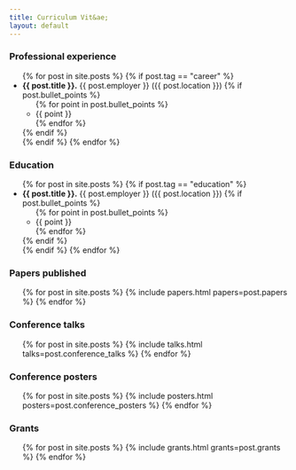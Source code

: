 ```yaml
---
title: Curriculum Vit&ae;
layout: default
---
```


<h3>Professional experience</h3>
<ul>
{% for post in site.posts %}
  {% if post.tag == "career" %}
   <li seq="{{ post.date | date: '%Y' }}&ndash;{% if post.end_date %}{{ post.end_date | date: '%Y' }}{% else %}current{% endif %}">
     <strong>{{ post.title }}.</strong>
     {{ post.employer }} ({{ post.location }})
     {% if post.bullet_points %}
     <ul class="details">
       {% for point in post.bullet_points %}
       <li>{{ point }}</li>
       {% endfor %}
     </ul>
     {% endif %}
   </li>
  {% endif %}
{% endfor %}
</ul>

<h3>Education</h3>
<ul>
{% for post in site.posts %}
  {% if post.tag == "education" %}
   <li seq="{{ post.date | date: '%Y' }}&ndash;{% if post.end_date %}{{ post.end_date | date: '%Y' }}{% else %}current{% endif %}">
     <strong>{{ post.title }}.</strong>
     {{ post.employer }} ({{ post.location }})
     {% if post.bullet_points %}
     <ul class="details">
       {% for point in post.bullet_points %}
       <li>{{ point }}</li>
       {% endfor %}
     </ul>
     {% endif %}
   </li>
  {% endif %}
{% endfor %}
</ul>

<h3>Papers published</h3>
<ul>
{% for post in site.posts %}
{% include papers.html papers=post.papers %}
{% endfor %}
</ul>

<h3>Conference talks</h3>
<ul>
{% for post in site.posts %}
{% include talks.html talks=post.conference_talks %}
{% endfor %}
</ul>

<h3>Conference posters</h3>
<ul>
{% for post in site.posts %}
{% include posters.html posters=post.conference_posters %}
{% endfor %}
</ul>

<h3>Grants</h3>
<ul>
{% for post in site.posts %}
{% include grants.html grants=post.grants %}
{% endfor %}
</ul>
